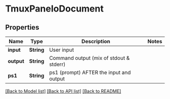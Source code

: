 # TmuxPaneIoDocument

## Properties
Name | Type | Description | Notes
------------ | ------------- | ------------- | -------------
**input** | **String** | User input | 
**output** | **String** | Command output (mix of stdout &amp; stderr) | 
**ps1** | **String** | ps1 (prompt) AFTER the input and output | 

[[Back to Model list]](../README.md#documentation-for-models) [[Back to API list]](../README.md#documentation-for-api-endpoints) [[Back to README]](../README.md)


